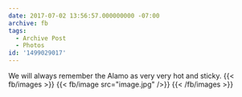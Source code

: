 ```yaml
---
date: 2017-07-02 13:56:57.000000000 -07:00
archive: fb
tags: 
  - Archive Post
  - Photos
id: '1499029017'
---
```


We will always remember the Alamo as very very hot and sticky.
{{< fb/images >}}
{{< fb/image src="image.jpg" />}}
{{< /fb/images >}}

